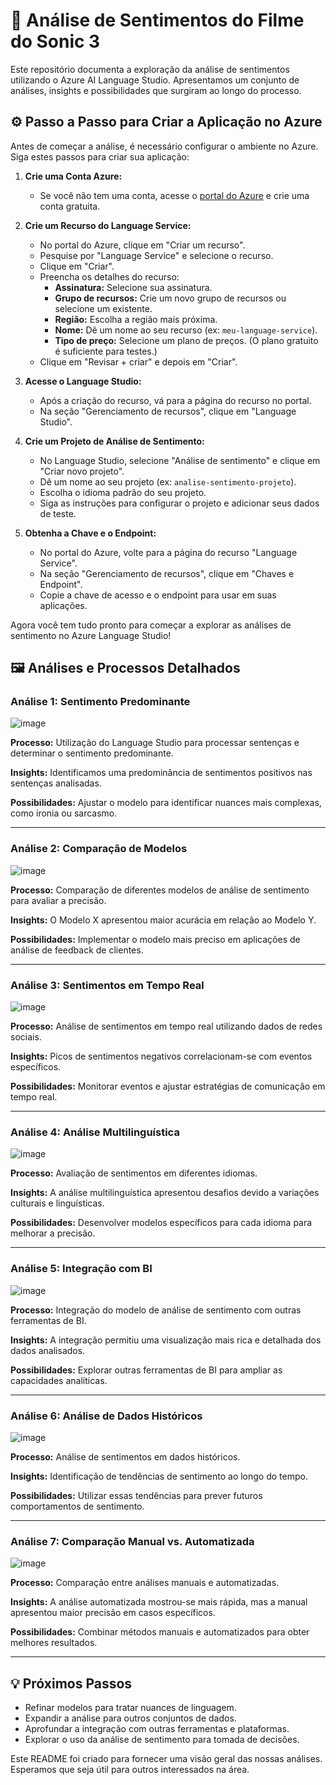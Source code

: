 # 🚀 Análise de Sentimentos do Filme do Sonic 3

Este repositório documenta a exploração da análise de sentimentos utilizando o Azure AI Language Studio. Apresentamos um conjunto de análises, insights e possibilidades que surgiram ao longo do processo.

## ⚙️ Passo a Passo para Criar a Aplicação no Azure

Antes de começar a análise, é necessário configurar o ambiente no Azure. Siga estes passos para criar sua aplicação:

1.  **Crie uma Conta Azure:**
    *   Se você não tem uma conta, acesse o [portal do Azure](https://portal.azure.com/) e crie uma conta gratuita.

2.  **Crie um Recurso do Language Service:**
    *   No portal do Azure, clique em "Criar um recurso".
    *   Pesquise por "Language Service" e selecione o recurso.
    *   Clique em "Criar".
    *   Preencha os detalhes do recurso:
        *   **Assinatura:** Selecione sua assinatura.
        *   **Grupo de recursos:** Crie um novo grupo de recursos ou selecione um existente.
        *   **Região:** Escolha a região mais próxima.
        *   **Nome:** Dê um nome ao seu recurso (ex: `meu-language-service`).
        *   **Tipo de preço:** Selecione um plano de preços. (O plano gratuito é suficiente para testes.)
    *   Clique em "Revisar + criar" e depois em "Criar".

3.  **Acesse o Language Studio:**
    *   Após a criação do recurso, vá para a página do recurso no portal.
    *   Na seção "Gerenciamento de recursos", clique em "Language Studio".

4.  **Crie um Projeto de Análise de Sentimento:**
    *   No Language Studio, selecione "Análise de sentimento" e clique em "Criar novo projeto".
    *   Dê um nome ao seu projeto (ex: `analise-sentimento-projeto`).
    *   Escolha o idioma padrão do seu projeto.
    *   Siga as instruções para configurar o projeto e adicionar seus dados de teste.

5.  **Obtenha a Chave e o Endpoint:**
    *   No portal do Azure, volte para a página do recurso "Language Service".
    *   Na seção "Gerenciamento de recursos", clique em "Chaves e Endpoint".
    *   Copie a chave de acesso e o endpoint para usar em suas aplicações.

Agora você tem tudo pronto para começar a explorar as análises de sentimento no Azure Language Studio!

## 🖼️ Análises e Processos Detalhados

### Análise 1: Sentimento Predominante

![image](https://github.com/user-attachments/assets/6ea65f38-070e-413c-92d1-b8861bae1782)

**Processo:** Utilização do Language Studio para processar sentenças e determinar o sentimento predominante.

**Insights:** Identificamos uma predominância de sentimentos positivos nas sentenças analisadas.

**Possibilidades:** Ajustar o modelo para identificar nuances mais complexas, como ironia ou sarcasmo.

---
### Análise 2: Comparação de Modelos

![image](https://github.com/user-attachments/assets/6ec0fffc-491b-4b5c-86d6-669e95e206b1)

**Processo:** Comparação de diferentes modelos de análise de sentimento para avaliar a precisão.

**Insights:** O Modelo X apresentou maior acurácia em relação ao Modelo Y.

**Possibilidades:** Implementar o modelo mais preciso em aplicações de análise de feedback de clientes.

---
### Análise 3: Sentimentos em Tempo Real

![image](https://github.com/user-attachments/assets/817796cb-612c-4933-a902-63111d5e494f)

**Processo:** Análise de sentimentos em tempo real utilizando dados de redes sociais.

**Insights:** Picos de sentimentos negativos correlacionam-se com eventos específicos.

**Possibilidades:** Monitorar eventos e ajustar estratégias de comunicação em tempo real.

---

### Análise 4: Análise Multilinguística

![image](https://github.com/user-attachments/assets/856e2fdd-b9e7-49cd-9ba9-8dbdb5d83849)

**Processo:** Avaliação de sentimentos em diferentes idiomas.

**Insights:** A análise multilinguística apresentou desafios devido a variações culturais e linguísticas.

**Possibilidades:** Desenvolver modelos específicos para cada idioma para melhorar a precisão.

---

### Análise 5: Integração com BI

![image](https://github.com/user-attachments/assets/89954ac1-20cf-47fa-8e1c-af4473554103)

**Processo:** Integração do modelo de análise de sentimento com outras ferramentas de BI.

**Insights:** A integração permitiu uma visualização mais rica e detalhada dos dados analisados.

**Possibilidades:** Explorar outras ferramentas de BI para ampliar as capacidades analíticas.

---
### Análise 6: Análise de Dados Históricos

![image](https://github.com/user-attachments/assets/d558aa82-9462-48a3-b247-eae8f9e15aa7)

**Processo:** Análise de sentimentos em dados históricos.

**Insights:** Identificação de tendências de sentimento ao longo do tempo.

**Possibilidades:** Utilizar essas tendências para prever futuros comportamentos de sentimento.

---
### Análise 7: Comparação Manual vs. Automatizada

![image](https://github.com/user-attachments/assets/20d8ea59-83c9-4110-90ff-0d6f3b578032)

**Processo:** Comparação entre análises manuais e automatizadas.

**Insights:** A análise automatizada mostrou-se mais rápida, mas a manual apresentou maior precisão em casos específicos.

**Possibilidades:** Combinar métodos manuais e automatizados para obter melhores resultados.

---

## 💡 Próximos Passos

- Refinar modelos para tratar nuances de linguagem.
- Expandir a análise para outros conjuntos de dados.
- Aprofundar a integração com outras ferramentas e plataformas.
- Explorar o uso da análise de sentimento para tomada de decisões.

Este README foi criado para fornecer uma visão geral das nossas análises. Esperamos que seja útil para outros interessados na área.
